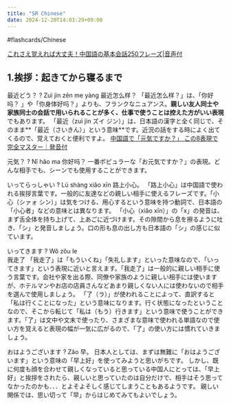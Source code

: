```yaml
---
title: "SR Chinese"
date: 2024-12-20T14:03:29+09:00
---
```

#flashcards/Chinese

[これさえ覚えれば大丈夫！中国語の基本会話250フレーズ|音声付](https://cn-seminar.com/chinese-basic-conversations-26171)

## 1.挨拶：起きてから寝るまで

最近どう？
?
Zuì jìn zěn me yàng
最近怎么样？
「最近怎么样？」は、「你好吗？ 」や「你身体好吗？」よりも、フランクなニュアンス。**親しい友人同士や家族同士の会話で用いられることが多く、仕事で使うことは控えた方がいい表現**でもあります。
「最近（zuì jìn ズイ ジン）」は、日本語の漢字と全く同じで、そのまま**「最近（さいきん）」という意味**です。近況の話をする時によく出てくるので、覚えておくと便利ですよ。
[中国語で「元気ですか？」 この8表現で完全マスター｜発音付](https://cn-seminar.com/chinese-how-are-you-13379#1-3.%E3%80%8C%E6%9C%80%E8%BF%91%E3%81%A9%E3%81%86%E3%81%A7%E3%81%99%E3%81%8B%EF%BC%9F%E3%80%8D)
<!--SR:!2022-10-19,161,294-->

元気？
?
Nǐ hǎo ma
你好吗？
一番ポピュラーな「お元気ですか？」の表現。どんな相手でも、シーンでも使用することができます。
<!--SR:!2022-10-17,159,314-->

いってらっしゃい
?
Lù shàng xiǎo xīn
路上小心。
「路上小心」は中国語で使われる挨拶言葉です。一般的に友達などの親しい相手に使えるフレーズです。「小心（シァォ シン）」は気をつける、用心するという意味を持つ動詞で、日本語の「小心者」などの意味とは異なります。
「小心（xiǎo xīn）」の「x」の発音は、まず舌全体を持ち上げて、上あごに近づけます。その隙間から息を擦るように吐き、「シ」と発音しましょう。口の形も息の出し方も日本語の「シ」の感じに似ています。
<!--SR:!2022-09-12,124,234-->

いってきます
?
Wǒ zǒu le  
我走了
「我走了」は「もういくね」「失礼します」といった意味なので、「いってきます」という表現に近いと言えます。「我走了」は一般的に親しい相手に使う言葉です。会社や家を出る際、同僚や家族のように親しい相手には使いますが、ホテルマンやお店の店員さんなどあまり親しくない人には使わないので相手を選んで使用しましょう。
「了（ラ）」が使われることによって、直訳すると「私は行くことになった」という意味になります。行く状態になったということなので、そこから転じて「私は（もう）行きます」という意味で使うことができます。「了」は文中や文末で使ったり、さまざまな意味で使われる単語なので使い方を覚えると表現の幅が一気に広がるので、「了」の使い方には慣れていきましょう。
<!--SR:!2022-11-06,116,210-->

おはようございます
?
Zǎo
早。
日本人としては、まずは無難に「おはようございます」という意味の「早上好」を使ってみようと思いがちです。
しかし、既に何度も顔を合わせて親しくなっていると思っている中国人にとっては、「早上好」と挨拶をされたら、親しいと思っていたのは自分だけで、相手はそう思ってなかったのかも．．．とよそよそしく感じてしまうこともあるようです。
親しい関係では、思い切って「早」からはじめてみてもよいでしょう。
<!--SR:!2022-10-27,169,310-->
